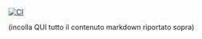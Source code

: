 [![CI](https://github.com/GianlucaProgesi/Progesi/actions/workflows/ci.yml/badge.svg?branch=main)](https://github.com/GianlucaProgesi/Progesi/actions/workflows/ci.yml)

(incolla QUI tutto il contenuto markdown riportato sopra)


